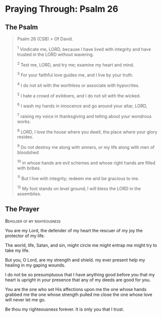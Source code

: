# Praying Through: Psalm 26

## The Psalm

>Psalm 26 (CSB)  >
><sup></sup> Of David. 
>
><sup>1</sup> Vindicate me, LORD, because I have lived with integrity and have trusted in the LORD without wavering. 
>
><sup>2</sup> Test me, LORD, and try me; examine my heart and mind. 
>
><sup>3</sup> For your faithful love guides me, and I live by your truth. 
>
><sup>4</sup> I do not sit with the worthless or associate with hypocrites. 
>
><sup>5</sup> I hate a crowd of evildoers, and I do not sit with the wicked. 
>
><sup>6</sup> I wash my hands in innocence and go around your altar, LORD, 
>
><sup>7</sup> raising my voice in thanksgiving and telling about your wondrous works. 
>
><sup>8</sup> LORD, I love the house where you dwell, the place where your glory resides. 
>
><sup>9</sup> Do not destroy me along with sinners, or my life along with men of bloodshed 
>
><sup>10</sup> in whose hands are evil schemes and whose right hands are filled with bribes. 
>
><sup>11</sup> But I live with integrity; redeem me and be gracious to me. 
>
><sup>12</sup> My foot stands on level ground; I will bless the LORD in the assemblies.

## The Prayer

<div style="font-variant: small-caps;">Beholder of my righteousness</div>


You are my Lord,
  the defender of my heart
  the rescuer of my joy
  the protector of my life.

The world, life, Satan, and sin,
  might circle me
  might entrap me
  might try to take my life.

But you, O Lord, are my strength and shield.
  my ever present help
  my healing in my gaping wounds.

I do not be so presumptuous
  that I have anything good before you
  that my heart is upright in your presence
  that any of my deeds are good for you.

You are the one who set His affections upon me
  the one whose hands grabbed me
  the one whose strength pulled me close
  the one whose love will never let me go.

Be thou my righteousness forever.
  It is only you that I trust.

